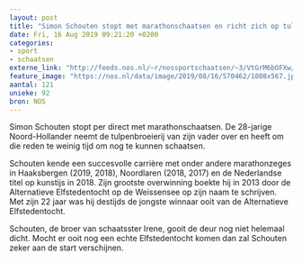 ```yaml
---
layout: post
title: "Simon Schouten stopt met marathonschaatsen en richt zich op tulpenbroeierij"
date: Fri, 16 Aug 2019 09:21:20 +0200
categories: 
- sport 
- schaatsen 
externe_link: "http://feeds.nos.nl/~r/nossportschaatsen/~3/VtGrM6bOFXw/2297728"
feature_image: "https://nos.nl/data/image/2019/08/16/570462/1008x567.jpg"
aantal: 121
unieke: 92
bron: NOS
---
```


<p>Simon Schouten stopt per direct met marathonschaatsen. De 28-jarige Noord-Hollander neemt de tulpenbroeierij van zijn vader over en heeft om die reden te weinig tijd om nog te kunnen schaatsen.</p>
<p>Schouten kende een succesvolle carrière met onder andere marathonzeges in Haaksbergen (2019, 2018), Noordlaren (2018, 2017) en de Nederlandse titel op kunstijs in 2018. Zijn grootste overwinning boekte hij in 2013 door de Alternatieve Elfstedentocht op de Weissensee op zijn naam te schrijven. Met zijn 22 jaar was hij destijds de jongste winnaar ooit van de Alternatieve Elfstedentocht.</p>
<p>Schouten, de broer van schaatsster Irene, gooit de deur nog niet helemaal dicht. Mocht er ooit nog een echte Elfstedentocht komen dan zal Schouten zeker aan de start verschijnen.</p><img src="http://feeds.feedburner.com/~r/nossportschaatsen/~4/VtGrM6bOFXw" height="1" width="1" alt=""/>
